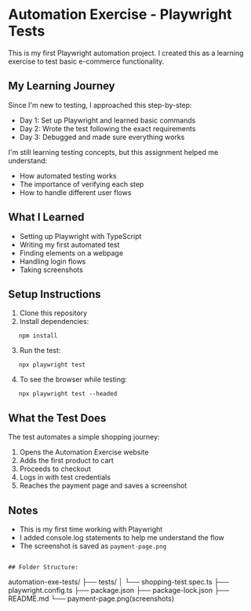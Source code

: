 # Automation Exercise - Playwright Tests

This is my first Playwright automation project. I created this as a learning exercise to test basic e-commerce functionality.

## My Learning Journey

Since I'm new to testing, I approached this step-by-step:

- Day 1: Set up Playwright and learned basic commands
- Day 2: Wrote the test following the exact requirements
- Day 3: Debugged and made sure everything works

I'm still learning testing concepts, but this assignment helped me understand:

- How automated testing works
- The importance of verifying each step
- How to handle different user flows

## What I Learned

- Setting up Playwright with TypeScript
- Writing my first automated test
- Finding elements on a webpage
- Handling login flows
- Taking screenshots

## Setup Instructions

1. Clone this repository
2. Install dependencies:

```
   npm install
```

3. Run the test:

```
   npx playwright test
```

4. To see the browser while testing:

```
   npx playwright test --headed
```

## What the Test Does

The test automates a simple shopping journey:

1. Opens the Automation Exercise website
2. Adds the first product to cart
3. Proceeds to checkout
4. Logs in with test credentials
5. Reaches the payment page and saves a screenshot

## Notes

- This is my first time working with Playwright
- I added console.log statements to help me understand the flow
- The screenshot is saved as `payment-page.png`

```

## Folder Structure:
```

automation-exe-tests/
├── tests/
│ └── shopping-test.spec.ts
├── playwright.config.ts
├── package.json
├── package-lock.json
├── README.md
└── payment-page.png(screenshots)
